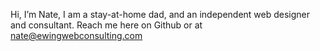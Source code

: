 Hi, I’m Nate, I am a stay-at-home dad, and an independent web designer and consultant.
Reach me here on Github or at nate@ewingwebconsulting.com
